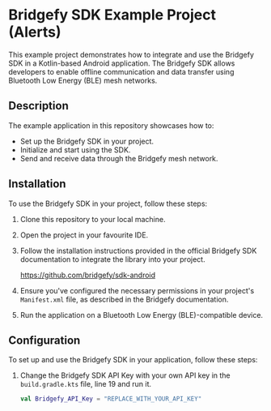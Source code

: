 # Bridgefy SDK Example Project (Alerts)

This example project demonstrates how to integrate and use the Bridgefy SDK in a Kotlin-based Android application. The Bridgefy SDK allows developers to enable offline communication and data transfer using Bluetooth Low Energy (BLE) mesh networks.

## Description

The example application in this repository showcases how to:

- Set up the Bridgefy SDK in your project.
- Initialize and start using the SDK.
- Send and receive data through the Bridgefy mesh network.

## Installation

To use the Bridgefy SDK in your project, follow these steps:

1. Clone this repository to your local machine.

2. Open the project in your favourite IDE.

3. Follow the installation instructions provided in the official Bridgefy SDK documentation to integrate the library into your project.

   https://github.com/bridgefy/sdk-android

4. Ensure you've configured the necessary permissions in your project's `Manifest.xml` file, as described in the Bridgefy documentation.

5. Run the application on a Bluetooth Low Energy (BLE)-compatible device.

## Configuration

To set up and use the Bridgefy SDK in your application, follow these steps:

1. Change the Bridgefy SDK API Key with your own API key in the `build.gradle.kts` file, line 19 and run it.

   ```kotlin
   val Bridgefy_API_Key = "REPLACE_WITH_YOUR_API_KEY"